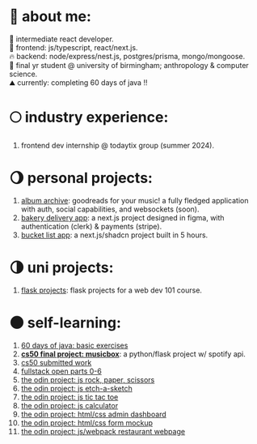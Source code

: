 # 🌱 about me:
🎃 intermediate react developer.</br>
🍂 frontend: js/typescript, react/next.js. </br>
🔥 backend: node/express/nest.js, postgres/prisma, mongo/mongoose. </br>
🍄 final yr student @ university of birmingham; anthropology & computer science.</br>
⛰️ currently: completing 60 days of java !! </br>

# 🌕 industry experience:
1. frontend dev internship @ todaytix group (summer 2024).</br>

# 🌖 personal projects:
1. [album archive](https://github.com/oriodev/albumarchive): goodreads for your music! a fully fledged application with auth, social capabilities, and websockets (soon).
2. [bakery delivery app](https://github.com/oriodev/oribebaking/tree/main): a next.js project designed in figma, with authentication (clerk) & payments (stripe).
3. [bucket list app](https://github.com/oriodev/bucketlistapp): a next.js/shadcn project built in 5 hours.

# 🌗 uni projects:
1. [flask projects](https://github.com/oriodev/flask-projects): flask projects for a web dev 101 course.

# 🌑 self-learning:
1. [60 days of java: basic exercises](https://github.com/oriodev/java-stuff)
2. **[cs50 final project: musicbox](https://github.com/oriodev/musicbox)**: a python/flask project w/ spotify api.
3. [cs50 submitted work](https://github.com/code50/93719767)
4. [fullstack open parts 0-6](https://github.com/oriodev/fullstackopen)
5. [the odin project: js rock, paper, scissors](https://github.com/oriodev/rockpaperscissors)
6. [the odin project: js etch-a-sketch](https://github.com/oriodev/etch-a-sketch)
7. [the odin project: js tic tac toe](https://github.com/oriodev/tictactoe)
8. [the odin project: js calculator](https://github.com/oriodev/myveryfunctionalcalculator)
9. [the odin project: html/css admin dashboard](https://github.com/oriodev/admindashboard)
10. [the odin project: html/css form mockup](https://github.com/oriodev/mockupform)
11. [the odin project: js/webpack restaurant webpage](https://github.com/oriodev/restaurantpage)
